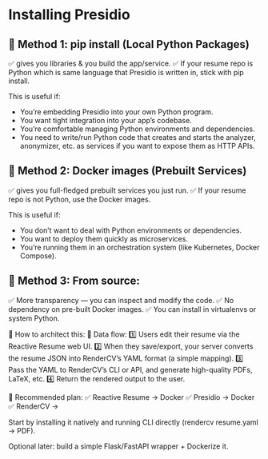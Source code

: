 # Installing Presidio

## 🔷 Method 1: pip install (Local Python Packages)
✅ gives you libraries & you build the app/service.
✅ If your resume repo is Python which is same language that Presidio is written in, stick with pip install.

This is useful if:
* You’re embedding Presidio into your own Python program.
* You want tight integration into your app’s codebase.
* You’re comfortable managing Python environments and dependencies.
* You need to write/run Python code that creates and starts the analyzer, anonymizer, etc. as services if you want to expose them as HTTP APIs.

## 🔷 Method 2: Docker images (Prebuilt Services)
✅ gives you full-fledged prebuilt services you just run.
✅ If your resume repo is not Python, use the Docker images.

This is useful if:
* You don’t want to deal with Python environments or dependencies.
* You want to deploy them quickly as microservices.
* You’re running them in an orchestration system (like Kubernetes, Docker Compose).

## 🔷 Method 3: From source:
✅ More transparency — you can inspect and modify the code.
✅ No dependency on pre-built Docker images.
✅ You can install in virtualenvs or system Python.

🧰 How to architect this:
📄 Data flow:
1️⃣ Users edit their resume via the Reactive Resume web UI.
2️⃣ When they save/export, your server converts the resume JSON into RenderCV’s YAML format (a simple mapping).
3️⃣ Pass the YAML to RenderCV’s CLI or API, and generate high-quality PDFs, LaTeX, etc.
4️⃣ Return the rendered output to the user.

🚀 Recommended plan:
✅ Reactive Resume → Docker
✅ Presidio → Docker
✅ RenderCV →

Start by installing it natively and running CLI directly (rendercv resume.yaml → PDF).

Optional later: build a simple Flask/FastAPI wrapper + Dockerize it.



